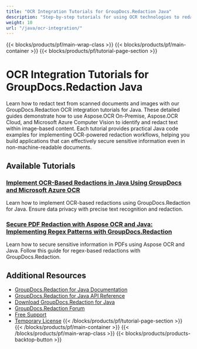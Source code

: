 ```yaml
---
title: "OCR Integration Tutorials for GroupDocs.Redaction Java"
description: "Step-by-step tutorials for using OCR technologies to redact text in images and scanned documents with GroupDocs.Redaction for Java."
weight: 10
url: "/java/ocr-integration/"
---
```

{{< blocks/products/pf/main-wrap-class >}}
{{< blocks/products/pf/main-container >}}
{{< blocks/products/pf/tutorial-page-section >}}
# OCR Integration Tutorials for GroupDocs.Redaction Java

Learn how to redact text from scanned documents and images with our GroupDocs.Redaction OCR integration tutorials for Java. These detailed guides demonstrate how to use Aspose.OCR On-Premise, Aspose.OCR Cloud, and Microsoft Azure Computer Vision to identify and redact text within image-based content. Each tutorial provides practical Java code examples for implementing OCR-powered redaction workflows, helping you build applications that can effectively secure sensitive information even in non-machine-readable documents.

## Available Tutorials

### [Implement OCR-Based Redactions in Java Using GroupDocs and Microsoft Azure OCR](./ocr-redaction-groupdocs-java-setup/)
Learn how to implement OCR-based redactions using GroupDocs.Redaction for Java. Ensure data privacy with precise text recognition and redaction.

### [Secure PDF Redaction with Aspose OCR and Java&#58; Implementing Regex Patterns with GroupDocs.Redaction](./aspose-ocr-java-pdf-redaction/)
Learn how to secure sensitive information in PDFs using Aspose OCR and Java. Follow this guide for regex-based redactions with GroupDocs.Redaction.

## Additional Resources

- [GroupDocs.Redaction for Java Documentation](https://docs.groupdocs.com/redaction/java/)
- [GroupDocs.Redaction for Java API Reference](https://reference.groupdocs.com/redaction/java/)
- [Download GroupDocs.Redaction for Java](https://releases.groupdocs.com/redaction/java/)
- [GroupDocs.Redaction Forum](https://forum.groupdocs.com/c/redaction)
- [Free Support](https://forum.groupdocs.com/)
- [Temporary License](https://purchase.groupdocs.com/temporary-license/)
{{< /blocks/products/pf/tutorial-page-section >}}
{{< /blocks/products/pf/main-container >}}
{{< /blocks/products/pf/main-wrap-class >}}
{{< blocks/products/products-backtop-button >}}